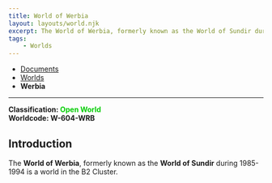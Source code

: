 ```yaml
---
title: World of Werbia
layout: layouts/world.njk
excerpt: The World of Werbia, formerly known as the World of Sundir during 1985-1994 is a world in the B2 Cluster...
tags:
    - Worlds
---
```

<nav class="breadcrumb">
    <ul>
        <li><a href="/docs">Documents</a></li>
        <li><a href="/docs/world">Worlds</a></li>
        <li><b>Werbia</b></li>
    </ul>
</nav>
<hr>

<div class="alert info">
<b>Classification: <span style="color:#0c0;">Open World</span></b><br>
<b>Worldcode: W-604-WRB</b>
</div>

## Introduction
The **World of Werbia**, formerly known as the **World of Sundir** during 1985-1994 is a world in the B2 Cluster.